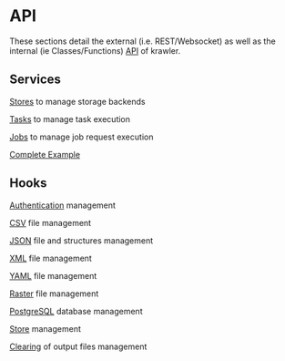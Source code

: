 # API

These sections detail the external (i.e. REST/Websocket) as well as the internal (ie Classes/Functions) [API](https://en.wikipedia.org/wiki/Application_programming_interface) of krawler.

## Services

[Stores](./SERVICES.MD#stores) to manage storage backends

[Tasks](./SERVICES.MD#tasks) to manage task execution

[Jobs](./SERVICES.MD#jobs) to manage job request execution

[Complete Example](./SERVICES.MD#complete-example)

## Hooks

[Authentication](./HOOKS.MD#authentication) management

[CSV](./HOOKS.MD#csv) file management

[JSON](./HOOKS.MD#json) file and structures management

[XML](./HOOKS.MD#xml) file management

[YAML](./HOOKS.MD#yaml) file management

[Raster](./HOOKS.MD#raster) file management

[PostgreSQL](./HOOKS.MD#postgresql) database management

[Store](./HOOKS.MD#store) management

[Clearing](./HOOKS.MD#clearing) of output files management
